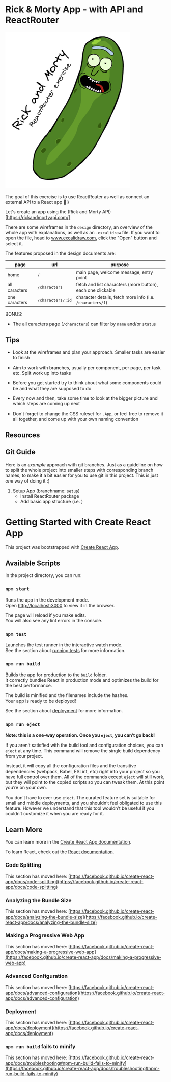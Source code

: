 # Rick & Morty App - with API and ReactRouter

![exercise cover](design/rick-and-morty-app-cover.png)

The goal of this exercise is to use ReactRouter as well as connect an external API to a React app 🎉!\

Let's create an app using the (Rick and Morty API)[https://rickandmortyapi.com/]

There are some wireframes in the `design` directory, an overview of the whole app with explanations, as well as an `.excalidraw` file. If you want to open the file, head to www.excalidraw.com, click the "Open" button and select it.

The features proposed in the design documents are:

| page          | url               | purpose                                                     |
| ------------- | ----------------- | ----------------------------------------------------------- |
| home          | `/`               | main page, welcome message, entry point                     |
| all caracters | `/characters`     | fetch and list characters (more button), each one clickable |
| one caracters | `/characters/:id` | character details, fetch more info (i.e. `/characters/1`)   |

BONUS:

- The all caracters page (`/characters`) can filter by `name` and/or `status`

## Tips

- Look at the wireframes and plan your approach. Smaller tasks are easier to finish
- Aim to work with branches, usually per component, per page, per task etc. Split work up into tasks
- Before you get started try to think about what some components could be and what they are supposed to do
- Every now and then, take some time to look at the bigger picture and which steps are coming up next

- Don't forget to change the CSS ruleset for `.App`, or feel free to remove it all together, and come up with your own naming convention

## Resources

## Git Guide

Here is an _example_ approach with git branches. Just as a guideline on how to split the whole project into smaller steps with corresponding branch names, to make it a bit easier for you to use git in this project. This is just _one_ way of doing it :)

1. Setup App (branchname: `setup`)
   - Install ReactRouter package
   - Add basic app structure (i.e. )

# Getting Started with Create React App

This project was bootstrapped with [Create React App](https://github.com/facebook/create-react-app).

## Available Scripts

In the project directory, you can run:

### `npm start`

Runs the app in the development mode.\
Open [http://localhost:3000](http://localhost:3000) to view it in the browser.

The page will reload if you make edits.\
You will also see any lint errors in the console.

### `npm test`

Launches the test runner in the interactive watch mode.\
See the section about [running tests](https://facebook.github.io/create-react-app/docs/running-tests) for more information.

### `npm run build`

Builds the app for production to the `build` folder.\
It correctly bundles React in production mode and optimizes the build for the best performance.

The build is minified and the filenames include the hashes.\
Your app is ready to be deployed!

See the section about [deployment](https://facebook.github.io/create-react-app/docs/deployment) for more information.

### `npm run eject`

**Note: this is a one-way operation. Once you `eject`, you can’t go back!**

If you aren’t satisfied with the build tool and configuration choices, you can `eject` at any time. This command will remove the single build dependency from your project.

Instead, it will copy all the configuration files and the transitive dependencies (webpack, Babel, ESLint, etc) right into your project so you have full control over them. All of the commands except `eject` will still work, but they will point to the copied scripts so you can tweak them. At this point you’re on your own.

You don’t have to ever use `eject`. The curated feature set is suitable for small and middle deployments, and you shouldn’t feel obligated to use this feature. However we understand that this tool wouldn’t be useful if you couldn’t customize it when you are ready for it.

## Learn More

You can learn more in the [Create React App documentation](https://facebook.github.io/create-react-app/docs/getting-started).

To learn React, check out the [React documentation](https://reactjs.org/).

### Code Splitting

This section has moved here: [https://facebook.github.io/create-react-app/docs/code-splitting](https://facebook.github.io/create-react-app/docs/code-splitting)

### Analyzing the Bundle Size

This section has moved here: [https://facebook.github.io/create-react-app/docs/analyzing-the-bundle-size](https://facebook.github.io/create-react-app/docs/analyzing-the-bundle-size)

### Making a Progressive Web App

This section has moved here: [https://facebook.github.io/create-react-app/docs/making-a-progressive-web-app](https://facebook.github.io/create-react-app/docs/making-a-progressive-web-app)

### Advanced Configuration

This section has moved here: [https://facebook.github.io/create-react-app/docs/advanced-configuration](https://facebook.github.io/create-react-app/docs/advanced-configuration)

### Deployment

This section has moved here: [https://facebook.github.io/create-react-app/docs/deployment](https://facebook.github.io/create-react-app/docs/deployment)

### `npm run build` fails to minify

This section has moved here: [https://facebook.github.io/create-react-app/docs/troubleshooting#npm-run-build-fails-to-minify](https://facebook.github.io/create-react-app/docs/troubleshooting#npm-run-build-fails-to-minify)

